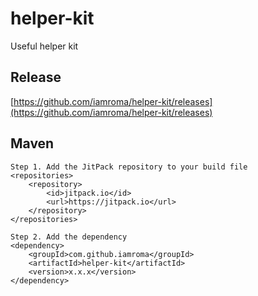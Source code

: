 # helper-kit
Useful helper kit

## Release
[https://github.com/iamroma/helper-kit/releases](https://github.com/iamroma/helper-kit/releases)

## Maven
```$xslt
Step 1. Add the JitPack repository to your build file
<repositories>
    <repository>
        <id>jitpack.io</id>
        <url>https://jitpack.io</url>
    </repository>
</repositories>
```

```$xslt
Step 2. Add the dependency
<dependency>
    <groupId>com.github.iamroma</groupId>
    <artifactId>helper-kit</artifactId>
    <version>x.x.x</version>
</dependency>
```
